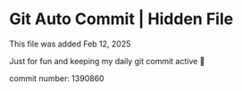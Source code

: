 # Git Auto Commit | Hidden File

This file was added Feb 12, 2025

Just for fun and keeping my daily git commit active 🤪

commit number: 1390860
